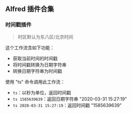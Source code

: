 ## Alfred 插件合集

### 时间戳插件

> 时区默认为东八区/北京时间

这个工作流含如下功能：

- 获取当前时间的时间戳
- 将时间戳转换为日期字符串
- 转换日期字符串为时间戳

使用 "ts" 命令调用此工作流：
- `ts`：以秒为单位，返回时间戳
- `ts 1585639639`：返回日期字符串 "2020-03-31 15:27:19"
- `ts 2020-03-31 15:27:19`：返回时间戳 "1585639639"

